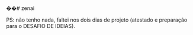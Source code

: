 ��#   z e n a i 

PS: não tenho nada, faltei nos dois dias de projeto (atestado e preparação para o DESAFIO DE IDEIAS).
 
 
